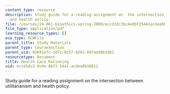 ```yaml
---
content_type: resource
description: Study guide for a reading assignment on  the intersection between utilitarianism
  and health policy.
file: /courses/24-06j-bioethics-spring-2009/eccd1dc39c4e8bf25441acdea8b16011_MIT24_06Js09_study21.pdf
file_type: application/pdf
learning_resource_types: []
ocw_type: OCWFile
parent_title: Study Materials
parent_type: CourseSection
parent_uid: 02691e7c-3d71-8c57-0282-897aed8b1db2
resourcetype: Document
title: Health Care Rationing
uid: eccd1dc3-9c4e-8bf2-5441-acdea8b16011
---
```

Study guide for a reading assignment on  the intersection between utilitarianism and health policy.

